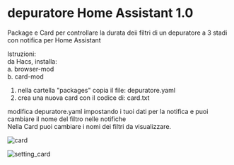 # depuratore Home Assistant 1.0
Package e Card per controllare la durata deii filtri di un depuratore a 3 stadi con notifica per Home Assistant<br>

Istruzioni: <br>
da Hacs, installa: <br>
a. browser-mod <br>
b. card-mod <br>
1) nella cartella "packages" copia il file: depuratore.yaml <br>
2) crea una nuova card con il codice di: card.txt <br>

modifica depuratore.yaml impostando i tuoi dati per la notifica e puoi cambiare il nome del filtro nelle notifiche<br> 
Nella Card puoi cambiare i nomi dei filtri da visualizzare.

![card](https://github.com/user-attachments/assets/855aa4d9-8de4-4d45-a936-904954d0f0db)

![setting_card](https://github.com/user-attachments/assets/35aff092-afaf-4211-bc8c-d137fda8591f)



